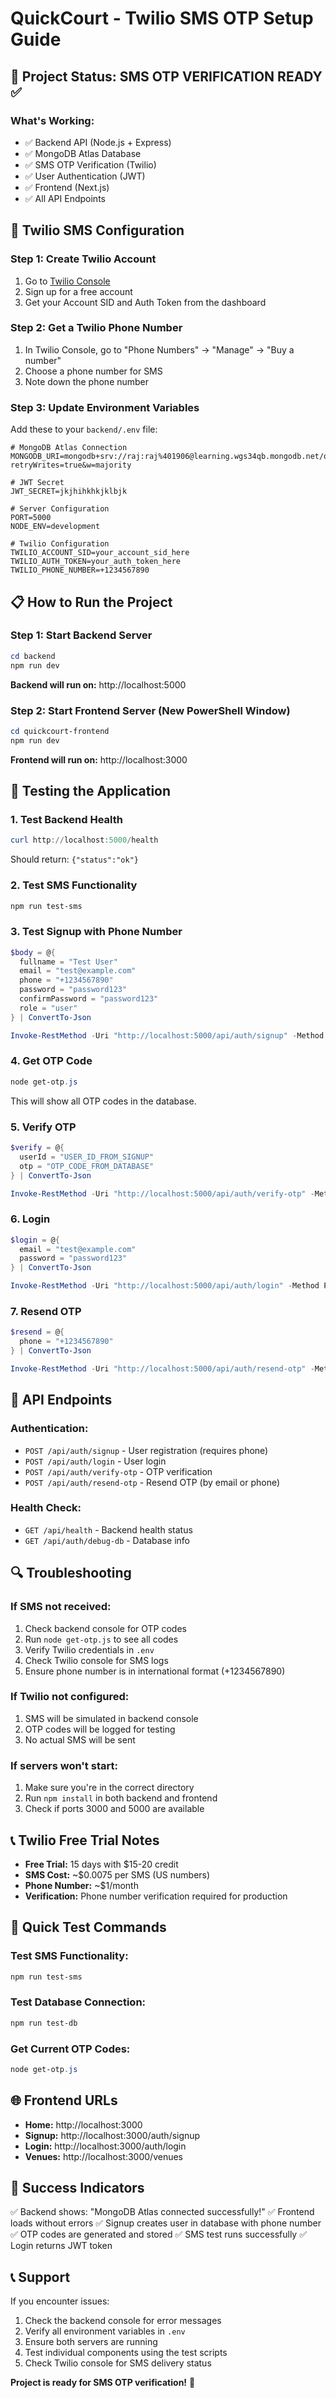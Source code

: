 # QuickCourt - Twilio SMS OTP Setup Guide

## 🚀 Project Status: SMS OTP VERIFICATION READY ✅

### What's Working:
- ✅ Backend API (Node.js + Express)
- ✅ MongoDB Atlas Database
- ✅ SMS OTP Verification (Twilio)
- ✅ User Authentication (JWT)
- ✅ Frontend (Next.js)
- ✅ All API Endpoints

## 📱 Twilio SMS Configuration

### Step 1: Create Twilio Account
1. Go to [Twilio Console](https://console.twilio.com/)
2. Sign up for a free account
3. Get your Account SID and Auth Token from the dashboard

### Step 2: Get a Twilio Phone Number
1. In Twilio Console, go to "Phone Numbers" → "Manage" → "Buy a number"
2. Choose a phone number for SMS
3. Note down the phone number

### Step 3: Update Environment Variables
Add these to your `backend/.env` file:

```env
# MongoDB Atlas Connection
MONGODB_URI=mongodb+srv://raj:raj%401906@learning.wgs34qb.mongodb.net/quickcourt?retryWrites=true&w=majority

# JWT Secret
JWT_SECRET=jkjhihkhkjklbjk

# Server Configuration
PORT=5000
NODE_ENV=development

# Twilio Configuration
TWILIO_ACCOUNT_SID=your_account_sid_here
TWILIO_AUTH_TOKEN=your_auth_token_here
TWILIO_PHONE_NUMBER=+1234567890
```

## 📋 How to Run the Project

### Step 1: Start Backend Server
```powershell
cd backend
npm run dev
```
**Backend will run on:** http://localhost:5000

### Step 2: Start Frontend Server (New PowerShell Window)
```powershell
cd quickcourt-frontend
npm run dev
```
**Frontend will run on:** http://localhost:3000

## 🔧 Testing the Application

### 1. Test Backend Health
```powershell
curl http://localhost:5000/health
```
Should return: `{"status":"ok"}`

### 2. Test SMS Functionality
```powershell
npm run test-sms
```

### 3. Test Signup with Phone Number
```powershell
$body = @{
  fullname = "Test User"
  email = "test@example.com"
  phone = "+1234567890"
  password = "password123"
  confirmPassword = "password123"
  role = "user"
} | ConvertTo-Json

Invoke-RestMethod -Uri "http://localhost:5000/api/auth/signup" -Method Post -ContentType "application/json" -Body $body
```

### 4. Get OTP Code
```powershell
node get-otp.js
```
This will show all OTP codes in the database.

### 5. Verify OTP
```powershell
$verify = @{
  userId = "USER_ID_FROM_SIGNUP"
  otp = "OTP_CODE_FROM_DATABASE"
} | ConvertTo-Json

Invoke-RestMethod -Uri "http://localhost:5000/api/auth/verify-otp" -Method Post -ContentType "application/json" -Body $verify
```

### 6. Login
```powershell
$login = @{
  email = "test@example.com"
  password = "password123"
} | ConvertTo-Json

Invoke-RestMethod -Uri "http://localhost:5000/api/auth/login" -Method Post -ContentType "application/json" -Body $login
```

### 7. Resend OTP
```powershell
$resend = @{
  phone = "+1234567890"
} | ConvertTo-Json

Invoke-RestMethod -Uri "http://localhost:5000/api/auth/resend-otp" -Method Post -ContentType "application/json" -Body $resend
```

## 📱 API Endpoints

### Authentication:
- `POST /api/auth/signup` - User registration (requires phone)
- `POST /api/auth/login` - User login
- `POST /api/auth/verify-otp` - OTP verification
- `POST /api/auth/resend-otp` - Resend OTP (by email or phone)

### Health Check:
- `GET /api/health` - Backend health status
- `GET /api/auth/debug-db` - Database info

## 🔍 Troubleshooting

### If SMS not received:
1. Check backend console for OTP codes
2. Run `node get-otp.js` to see all codes
3. Verify Twilio credentials in `.env`
4. Check Twilio console for SMS logs
5. Ensure phone number is in international format (+1234567890)

### If Twilio not configured:
1. SMS will be simulated in backend console
2. OTP codes will be logged for testing
3. No actual SMS will be sent

### If servers won't start:
1. Make sure you're in the correct directory
2. Run `npm install` in both backend and frontend
3. Check if ports 3000 and 5000 are available

## 📞 Twilio Free Trial Notes

- **Free Trial:** 15 days with $15-20 credit
- **SMS Cost:** ~$0.0075 per SMS (US numbers)
- **Phone Number:** ~$1/month
- **Verification:** Phone number verification required for production

## 🎯 Quick Test Commands

### Test SMS Functionality:
```powershell
npm run test-sms
```

### Test Database Connection:
```powershell
npm run test-db
```

### Get Current OTP Codes:
```powershell
node get-otp.js
```

## 🌐 Frontend URLs

- **Home:** http://localhost:3000
- **Signup:** http://localhost:3000/auth/signup
- **Login:** http://localhost:3000/auth/login
- **Venues:** http://localhost:3000/venues

## 🎉 Success Indicators

✅ Backend shows: "MongoDB Atlas connected successfully!"
✅ Frontend loads without errors
✅ Signup creates user in database with phone number
✅ OTP codes are generated and stored
✅ SMS test runs successfully
✅ Login returns JWT token

## 📞 Support

If you encounter issues:
1. Check the backend console for error messages
2. Verify all environment variables in `.env`
3. Ensure both servers are running
4. Test individual components using the test scripts
5. Check Twilio console for SMS delivery status

**Project is ready for SMS OTP verification!** 🚀
